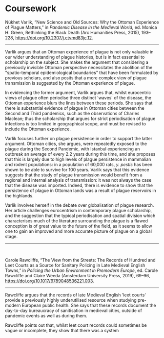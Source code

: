 # Coursework


Nükhet Varlik, “New Science and Old Sources: Why the Ottoman Experience of Plague Matters,” in <i>Pandemic Disease in the Medieval World</i>, ed. Monica H. Green, Rethinking the Black Death (Arc Humanities Press, 2015), 193–228, <a href="https://doi.org/10.2307/j.ctvmd83jc.12">https://doi.org/10.2307/j.ctvmd83jc.12</a>.

---

Varlik argues that an Ottoman experience of plague is not only valuable in our wider understanding of plague histories, but is in fact essential to scholarship on the subject. She makes the argument that considering a previously invisible Ottoman perspective necessitates the abolition of the "spatio-temporal epidemiological boundaries" that have been formulated by previous scholars, and also posits that a more complex view of plague transmission is suggested by the Ottoman experience of plague.

In evidencing the former argument, Varlik argues that, whilst eurocentric views of plague often periodise three distinct 'waves' of the disease, the Ottoman experience blurs the lines between these periods. She says that there is substantial evidence of plague in Ottoman cities between the Second and Third pandemics, such as the observations of Charles Maclean; thus the scholarship that argues for strict periodisation of plague infections is too limited in geographical scope, and must be revised to include the Ottoman experience.

Varlik focuses further on plague persistence in order to support the latter argument. Ottoman cities, she argues, were repeatedly exposed to the plague during the Second Pandemic, with Istanbul experiencing an outbreak an average of every 2.2 years during this time, and she proposes that this is largely due to high levels of plague persistence in mammalian and rodent populations: in a population of 60,000 rats, *y. pestis* has been shown to be able to survive for 100 years. Varlik says that this evidence suggests that the study of plague transmission would benefit from a regional and internal analysis of transmission: it was not always the case that the disease was imported. Indeed, there is evidence to show that the persistence of plague in Ottoman lands was a result of plague reservoirs in the highlands.

Varlik involves herself in the debate over globalisation of plague research. Her article challenges eurocentrism in contemporary plague scholarship, and the suggestion that the typical periodisation and spatial division which characterises much of the literature surrounding the plague is a flawed conception is of great value to the future of the field, as it seems to allow one to gain an improved and more accurate picture of plague on a global stage.

---

</br>

Carole Rawcliffe, “The View from the Streets: The Records of Hundred and Leet Courts as a Source for Sanitary Policing in Late Medieval English Towns,” in <i>Policing the Urban Environment in Premodern Europe</i>, ed. Carole Rawcliffe and Claire Weeda (Amsterdam University Press, 2019), 69–96, <a href="https://doi.org/10.1017/9789048536221.003">https://doi.org/10.1017/9789048536221.003</a>.

---
Rawcliffe argues that the records of late Medieval English 'leet courts' provide a previously highly underutilised resource when studying pre-modern European public health. She says that these records document the day-to-day bureaucracy of sanitisation in medieval cities, outside of pandemic events as well as during them.

Rawcliffe points out that, whilst leet court records could sometimes be vague or incomplete, they show that there was a system 